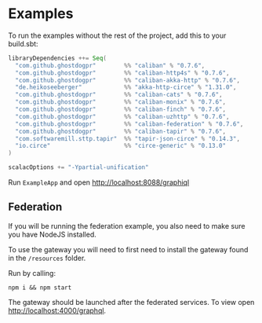 # Examples

To run the examples without the rest of the project, add this to your build.sbt:

```scala
libraryDependencies ++= Seq(
  "com.github.ghostdogpr"        %% "caliban" % "0.7.6",
  "com.github.ghostdogpr"        %% "caliban-http4s" % "0.7.6",
  "com.github.ghostdogpr"        %% "caliban-akka-http" % "0.7.6",
  "de.heikoseeberger"            %% "akka-http-circe" % "1.31.0",
  "com.github.ghostdogpr"        %% "caliban-cats" % "0.7.6",
  "com.github.ghostdogpr"        %% "caliban-monix" % "0.7.6",
  "com.github.ghostdogpr"        %% "caliban-finch" % "0.7.6",
  "com.github.ghostdogpr"        %% "caliban-uzhttp" % "0.7.6",
  "com.github.ghostdogpr"        %% "caliban-federation" % "0.7.6",
  "com.github.ghostdogpr"        %% "caliban-tapir" % "0.7.6",
  "com.softwaremill.sttp.tapir"  %% "tapir-json-circe" % "0.14.3",
  "io.circe"                     %% "circe-generic" % "0.13.0"
)

scalacOptions += "-Ypartial-unification"
```

Run `ExampleApp` and open [http://localhost:8088/graphiql](http://localhost:8088/graphiql)

## Federation

If you will be running the federation example, you also need to make sure you have NodeJS installed.

To use the gateway you will need to first need to install the gateway found in the `/resources` folder.

Run by calling:

```
npm i && npm start
```

The gateway should be launched after the federated services. To view open [http://localhost:4000/graphql](http://localhost:4000/graphql).


